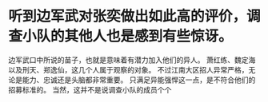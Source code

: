 # 听到边军武对张奕做出如此高的评价，调查小队的其他人也是感到有些惊讶。
边军武口中所说的苗子，也就是意味着有潜力加入他们的异人。
萧红练、魏定海以及刑天、郑逸仙，这几个人属于观察的对象。
不过江南大区招人异常严格，无论是能力、忠诚还是头脑都非常重要。
只满足异能强悍这一点，是不符合他们的招募标准的。
当然，这并不是说调查小队的成员个个

